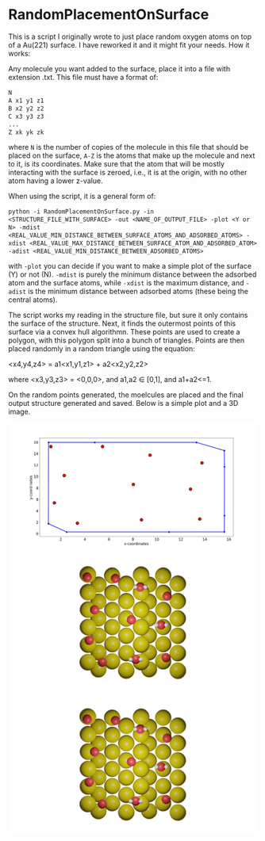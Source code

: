# RandomPlacementOnSurface

This is a script I originally wrote to just place random oxygen atoms on top of a Au(221) surface. I have reworked it and it might fit your needs. How it works:

Any molecule you want added to the surface, place it into a file with extension .txt. This file must have a format of:
```
N
A x1 y1 z1
B x2 y2 z2
C x3 y3 z3
...
Z xk yk zk
```

where ```N``` is the number of copies of the molecule in this file that should be placed on the surface, ```A-Z``` is the atoms that make up the molecule and next to it, is its coordinates. Make sure that the atom that will be mostly interacting with the surface is zeroed, i.e., it is at the origin, with no other atom having a lower z-value.

When using the script, it is a general form of:

```
python -i RandomPlacementOnSurface.py -in <STRUCTURE_FILE_WITH_SURFACE> -out <NAME_OF_OUTPUT_FILE> -plot <Y or N> -mdist <REAL_VALUE_MIN_DISTANCE_BETWEEN_SURFACE_ATOMS_AND_ADSORBED_ATOMS> -xdist <REAL_VALUE_MAX_DISTANCE_BETWEEN_SURFACE_ATOM_AND_ADSORBED_ATOM> -adist <REAL_VALUE_MIN_DISTANCE_BETWEEN_ADSORBED_ATOMS>
```

with ```-plot``` you can decide if you want to make a simple plot of the surface (Y) or not (N). ```-mdist``` is purely the minimum distance between the adsorbed atom and the surface atoms, while ```-xdist``` is the maximum distance, and ```-adist``` is the minimum distance between adsorbed atoms (these being the central atoms). 

The script works my reading in the structure file, but sure it only contains the surface of the structure. Next, it finds the outermost points of this surface via a convex hull algorithmn. These points are used to create a polygon, with this polygon split into a bunch of triangles. Points are then placed randomly in a random triangle using the equation:

<x4,y4,z4> = a1<x1,y1,z1> + a2<x2,y2,z2>

where <x3,y3,z3> = <0,0,0>, and a1,a2 ∈ [0,1], and a1+a2<=1.

On the random points generated, the moelcules are placed and the final output structure generated and saved. Below is a simple plot and a 3D image.

![Polygon Surface with Adsorbed Points](https://raw.githubusercontent.com/lenardcarroll/RandomPlacementOnSurface/main/plotSurface.jpg "Polygon Surface with Adsorbed Points")
![Surface with adsorbed molecules](https://raw.githubusercontent.com/lenardcarroll/RandomPlacementOnSurface/main/Example13D.png "Surface with adsorbed molecules")
![Surface with adsorbed molecules - Part2](https://raw.githubusercontent.com/lenardcarroll/RandomPlacementOnSurface/main/Example13D.png "Surface with adsorbed molecules - Different angle")
